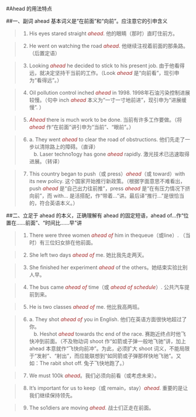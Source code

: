 #Ahead 的用法特点


##一、副词 ahead 基本词义是“在前面”和“向前”。应注意它的引申含义

> 1. His eyes stared straight *ahead*. 他的眼睛（那时）直盯住前方。

> 2. He went on watching the road *ahead*. 他继续注视着前面的那条路。（后置定语）

> 3. Looking *ahead* he decided to stick to his present job. 由于他看得远，就决定坚持干当前的工作。（Look *ahead* 是“向前看”，现引申为“看得远”。）

> 4. Oil pollution control inched *ahead* in 1998. 1998年石油污染控制进展较慢。（句中 inch *ahead* 本义为“一寸一寸地前进”，现引申为“进展缓慢”. ）

> 5. *Ahead* there is much work to be done. 当前有许多工作要做。（将 *ahead* 作“在前面”讲引申为“当前”、“眼前”。）

> 6. a. They went *ahead* to clear the road of obstructions. 他们先走了一步以清除路上的障碍。（直译）<br />&nbsp;&nbsp;&nbsp;b. Laser techno1ogy has gone *ahead* rapidly. 激光技术已迅速取得进展。（转译）

> 7. This country began to push（或 press）*ahead*（或 toward）with its new policy. 这个国家开始推行新政策。（根据字面意思不难看出，push *ahead* 是“自己出力往前推”，press *ahead* 是“在有压力情况下挤向前”，而 with… 是活搭配，作“带着…”讲。最后译“推行…”是很恰当的，符合英语本义。）

##二、立足于 ahead 的本义，正确理解有 ahead 的固定短语，ahead of…作“位置在……前面”、“时间比……早”讲

> 1. There were three women *ahead* *of* him in thequeue（或line）. （当时）有三位妇女排在他前面。

> 2. She left two days *ahead* *of* me. 她比我先走两天。

> 3. She finished her experiment *ahead* of the others。她结束实验比别人早。

> 4. The bus came *ahead of* time（或 *ahead of schedule*）. 公共汽车提前到来。

> 5. He is two classes *ahead of* me. 他比我高两班。

> 6. a. They shot *ahead of* you in English. 他们在英语方面很快地超过了你。<br />&nbsp;&nbsp;&nbsp;b. Heshot *ahead* towards thc end of the race. 赛跑近终点时他飞快冲到前面。（不及物动词 shoot 作“如箭或子弹一般地飞驰”讲，加上 ahead 本意就作“飞快向前冲”。为此，必须扩大 shoot 词义，不能局限于“发射”、“射出”，而应能联想到“如同箭或子弹那样快地飞驰”。又如：The rabit shot off. 兔子飞快地跑了。）

> 7. We must 100k *ahead*。我们必须向前看（或考虑未来）。

> 8. It’s important for us to keep（或 remain，stay）*ahead*. 重要的是让我们继续保持领先。

> 9. The so1diers are moving *ahead*. 战士们正走在前面。

<style>em {color: brown;}</style>